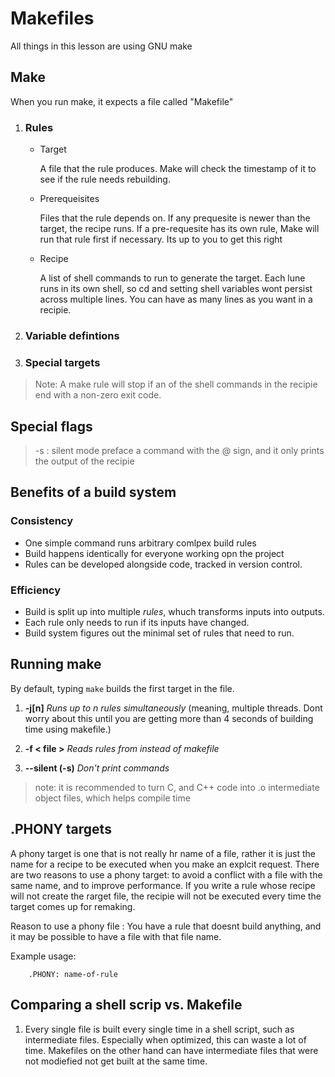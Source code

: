 # Makefiles

All things in this lesson are using GNU make


## Make
When you run make, it expects a file called "Makefile"

1. ### Rules
    - Target

        A file that the rule produces. Make will check the timestamp of it to see if the rule needs rebuilding.
    - Prerequeisites

        Files that the rule depends on. If any prequesite is newer than the target, the recipe runs. If a pre-requesite has its own rule, Make will run that rule first if necessary. Its up to you to get this right
    - Recipe
    
        A list of shell commands to run to generate the target. Each lune runs in its own shell, so cd and setting shell variables wont persist across multiple lines.
        You can have as many lines as you want in a recipie.

2. ### Variable defintions

3. ### Special targets

> Note: A make rule will stop if an of the shell commands in the recipie end with a non-zero exit code.
## Special flags
> -s : silent mode
> preface a command with the @ sign, and it only prints the output of the recipie 

## Benefits of a build system
### Consistency
- One simple command runs arbitrary comlpex build rules
- Build happens identically for everyone working opn the project
- Rules can be developed alongside code, tracked in version control.
### Efficiency
- Build is split up into multiple _rules_, whuch transforms inputs into outputs.
- Each rule only needs to run if its inputs have changed.
- Build system figures out the minimal set of rules that need to run.

## Running make
By default, typing `make` builds the first target in the file.

1. **-j[n]** _Runs up to n rules simultaneously_ (meaning, multiple threads. Dont worry about this until you are getting more than 4 seconds of building time using makefile.)

2. **-f < file >** _Reads rules from <file> instead of makefile_

3. **--silent (-s)** _Don't print commands_

> note: it is recommended to turn C, and C++ code into .o intermediate object files, which helps compile time

## .PHONY targets

A phony target is one that is not really hr name of a file, rather it is just the name for a recipe to be executed when you make an explcit request. There are two reasons to use a phony target: to avoid a conflict with a file with the same name, and to improve performance. 
If you write a rule whose recipe will not create the rarget file, the recipie will not be executed every time the target comes up for remaking.

Reason to use a phony file : You have a rule that doesnt build anything, and it may be possible to have a file with that file name.

Example usage:

        .PHONY: name-of-rule

## Comparing a shell scrip vs. Makefile

1. Every single file is built every single time in a shell script, such as intermediate files. Especially when optimized, this can waste a lot of time. Makefiles on the other hand can have intermediate files that were not modiefied not get built at the same time.


